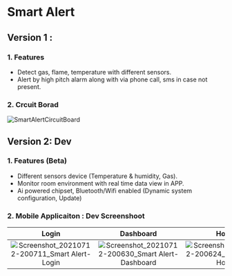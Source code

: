 # Smart Alert
## Version 1 : 
### 1. Features
   - Detect gas, flame, temperature with different sensors.
   - Alert by high pitch alarm along with via phone call, sms in case not present.

### 2. Crcuit Borad

![SmartAlertCircuitBoard](https://github.com/shuvopodder/Smart-Alert/assets/38353778/9d62d4db-653b-4273-b1e3-c17bf26ff7f6)

## Version 2: Dev
### 1. Features (Beta)
   - Different sensors device (Temperature & humidity, Gas).
   - Monitor room environment with real time data view in APP.
   - Ai powered chipset, Bluetooth/Wifi enabled (Dynamic system configuration, Update)
### 2. Mobile Applicaiton : Dev Screenshoot

Login               | Dashboard               | Home               |  Splash
:-------------------------:|:-------------------------:|:-------------------------:|:-------------------------:
![Screenshot_20210712-200711_Smart Alert-Login](https://github.com/shuvopodder/Smart-Alert/assets/38353778/58cd90ce-d35d-494e-a7f9-e75489ec8b79)|![Screenshot_20210712-200630_Smart Alert-Dashboard](https://github.com/shuvopodder/Smart-Alert/assets/38353778/953c085a-20cb-4343-9952-46a782b61dbc)|![Screenshot_20210712-200624_Smart Alert-Home](https://github.com/shuvopodder/Smart-Alert/assets/38353778/2aac0b02-cb4c-425e-804f-70917f8e61cf)|![Screenshot_20210712-200615_Smart Alert-Splash](https://github.com/shuvopodder/Smart-Alert/assets/38353778/aadb440e-c558-447f-b6e1-ecb7f8eb5163)|
